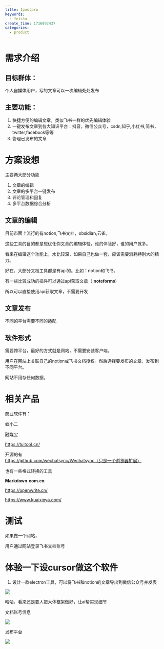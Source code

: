 ```yaml
---
title: 1postpro
keywords:
  - feishu
create_time: 1716892437
categories:
  - product
---
```



# 需求介绍

## 目标群体：

个人自媒体用户，写的文章可以一次编辑处处发布

## 主要功能：

1. 快捷方便的编辑文章，类似飞书一样的优先编辑体验
2. 一键发布文章到各大知识平台：抖音，微信公众号，csdn,知乎,小红书,简书，twitter,facebook等等
3. 管理已发布的文章 

#  方案设想

主要两大部分功能

1. 文章的编辑
2. 文章的多平台一键发布
3. 评论管理和回复
4. 多平台数据综合分析

## 文章的编辑

目前市面上流行的有notion,飞书文档，obsidian,云雀。

这些工具的目的都是想优化你文章的编辑体验，谁的体验好，谁的用户就多。

看来在编辑这个功能上，水比较深，如果自己也做一套，应该需要消耗特别大的精力。

好在，大部分文档工具都是有api的。比如：notion和飞书。

有一些比较成功的插件可以通过api获取文章（ **noteforms**)

所以可以直接使用api获取文章，不需要开发

## 文章发布

不同的平台需要不同的适配

## 软件形式

需要跨平台，最好的方式就是网站，不需要安装客户端。

用户在网站上关联自己的notion或飞书文档授权。然后选择要发布的文章，发布到不同平台。

网站不用存任何数据。

# 相关产品

商业软件有：

蚁小二

融媒宝

https://tuitool.cn/

开源的有
https://github.com/wechatsync/Wechatsync（只是一个浏览器扩展）

也有一些格式转换的工具

 **Markdown.com.cn**

https://openwrite.cn/

https://www.kuaixieya.com/

# 测试

如果做一个网站，

用户通过网站登录飞书文档账号

# 体验一下设cursor做这个软件

1. 设计一款electron工具，可以将飞书和notion的文章导出到微信公众号并发表

<img src="/assets/HBWybpMy6oxNE7xV7mUcVI8unMc.png" src-width="514" class="markdown-img m-auto" src-height="136" align="center"/>

哈哈，看来还是要人把大体框架做好，让ai帮实现细节

文档账号信息

<img src="/assets/MsywbntnPoPW01xUeZwcGBLvnah.png" src-width="1247" class="markdown-img m-auto" src-height="543" align="center"/>

发布平台

<img src="/assets/KNIHbddZAoNwkbxk8yEcOuj5nQc.png" src-width="486" class="markdown-img m-auto" src-height="421" align="center"/>

# 
